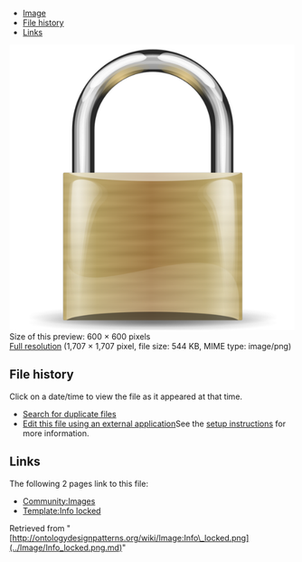 * [Image](../Image/Info_locked.png.md#file)
* [File history](../Image/Info_locked.png.md#filehistory)
* [Links](../Image/Info_locked.png.md#filelinks)

[![Image:Info locked.png](../images/thumb/4/49/Info_locked.png/600px-Info_locked.png)](../../images/4/49/Info_locked.png)  
Size of this preview: 600 × 600 pixels  
[Full resolution](../../images/4/49/Info_locked.png)‎ (1,707 × 1,707 pixel, file size: 544 KB, MIME type: image/png)

## File history

Click on a date/time to view the file as it appeared at that time.



  
* [Search for duplicate files](http://ontologydesignpatterns.org/wiki/Special:FileDuplicateSearch/Info_locked.png "Special:FileDuplicateSearch/Info locked.png")
* [Edit this file using an external application](http://ontologydesignpatterns.org/wiki/index.php?title=Image:Info_locked.png&action=edit&externaledit=true&mode=file "Image:Info locked.png")See the [setup instructions](http://www.mediawiki.org/wiki/Manual:External_editors "http://www.mediawiki.org/wiki/Manual:External_editors") for more information.

## Links



The following 2 pages link to this file:


* [Community:Images](../Community/Images.md "Community:Images")
* [Template:Info locked](../Template/Info_locked.md "Template:Info locked")


Retrieved from "[http://ontologydesignpatterns.org/wiki/Image:Info\_locked.png](../Image/Info_locked.png.md)"